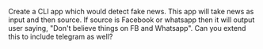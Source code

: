 Create a CLI app which would detect fake news. This app will take news as input and then source. If source is Facebook or whatsapp then it will output user saying, "Don't believe things on FB and Whatsapp". Can you extend this to include telegram as well?